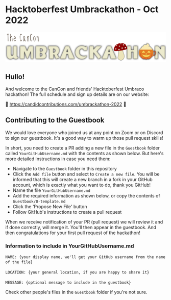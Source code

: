 # Hacktoberfest Umbrackathon - Oct 2022

![Umbrackathon Logo](umbrackathon_logo.png)

## Hullo!

And welcome to the CanCon and friends' Hacktoberfest Umbraco hackathon! The full schedule and sign up details are on our website:

🎃 https://candidcontributions.com/umbrackathon-2022 🎃

## Contributing to the Guestbook

We would love everyone who joined us at any point on Zoom or on Discord to sign our guestbook. It's a good way to warm up those pull request skills!

In short, you need to create a PR adding a new file in the `Guestbook` folder called `YourGitHubUsername.md` with the contents as shown below. But here's more detailed instructions in case you need them: 

- Navigate to the `Guestbook` folder in this repository
- Click the `Add file` button and select to `Create a new file`. You will be informed that this will create a new branch in a fork in your GitHub account, which is exactly what you want to do, thank you GitHub!
- Name the file `YourGitHubUsername.md`
- Add the required information as shown below, or copy the contents of `Guestbook/0-template.md`
- Click the 'Propose New File' button
- Follow GitHub's instructions to create a pull request

When we receive notification of your PR (pull request) we will review it and if done correctly, will merge it. You'll then appear in the guestbook. And then congratulations for your first pull request of the hackathon!

### Information to include in YourGitHubUsername.md

```
NAME: {your display name, we'll get your GitHub username from the name of the file}

LOCATION: {your general location, if you are happy to share it}

MESSAGE: {optional message to include in the guestbook}

```

Check other people's files in the `Guestbook` folder if you're not sure.
